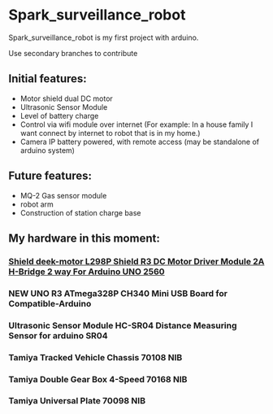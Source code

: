 # Spark_surveillance_robot
Spark_surveillance_robot is my first project with arduino.

Use secondary branches to contribute
##  Initial features:
*  Motor shield dual DC motor
*  Ultrasonic Sensor Module
*  Level of battery charge
*  Control via wifi module over internet (For example: In a house family I want connect by internet to robot that is in my home.)
*  Camera IP battery powered, with remote access (may be standalone of arduino system)

## Future features:
* MQ-2 Gas sensor module
* robot arm
* Construction of station charge base


##  My hardware in this moment:

###  [Shield deek-motor L298P Shield R3 DC Motor Driver Module 2A H-Bridge 2 way For Arduino UNO 2560](https://github.com/arv187/Spark_surveillance_robot/wiki/Hardware)
###  NEW UNO R3 ATmega328P CH340 Mini USB Board for Compatible-Arduino
###  Ultrasonic Sensor Module HC-SR04 Distance Measuring Sensor for arduino SR04
###  Tamiya Tracked Vehicle Chassis 70108 NIB
###  Tamiya Double Gear Box 4-Speed 70168 NIB
###  Tamiya Universal Plate 70098 NIB
